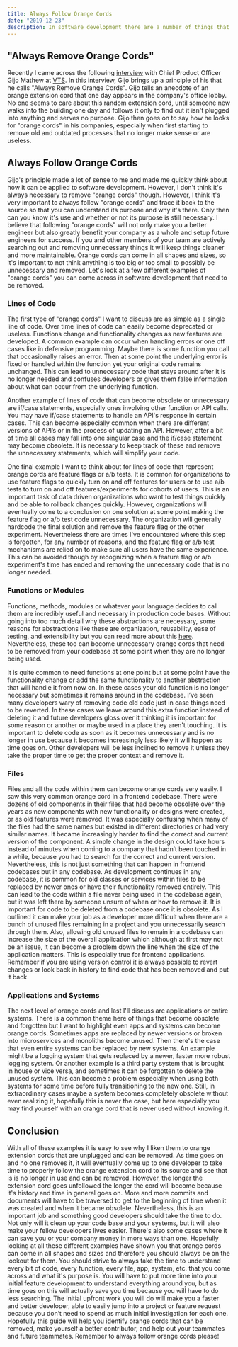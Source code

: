 ```yaml
---
title: Always Follow Orange Cords
date: "2019-12-23"
description: In software development there are a number of things that once had a purpose but after years of refactoring and feature development may no longer serve a purpose. It's important to never accept something as necessary without understanding why it exists and if it's still useful. When you can, take your time to follow and understand every code and system you see so you can become a better developer and help your fellow developers.
---
```


## "Always Remove Orange Cords"

Recently I came across the following [interview](https://www.insightpartners.com/blog/7-questions-with-cpo-gijo-mathew) with Chief Product Officer Gijo Mathew at [VTS](https://www.vts.com/). In this interview, Gijo brings up a principle of his that he calls "Always Remove Orange Cords". Gijo tells an anecdote of an orange extension cord that one day appears in the company's office lobby. No one seems to care about this random extension cord, until someone new walks into the building one day and follows it only to find out it isn't plugged into anything and serves no purpose. Gijo then goes on to say how he looks for "orange cords" in his companies, especially when first starting to remove old and outdated processes that no longer make sense or are useless.

## Always Follow Orange Cords
Gijo's principle made a lot of sense to me and made me quickly think about how it can be applied to software development. However, I don't think it's always necessary to remove "orange cords" though. However, I think it's very important to always follow "orange cords" and trace it back to the source so that you can understand its purpose and why it's there. Only then can you know it's use and whether or not its purpose is still necessary. I believe that following "orange cords" will not only make you a better engineer but also greatly benefit your company as a whole and setup future engineers for success. If you and other members of your team are actively searching out and removing unnecessary things it will keep things cleaner and more maintainable. Orange cords can come in all shapes and sizes, so it's important to not think anything is too big or too small to possibly be unnecessary and removed. Let's look at a few different examples of "orange cords" you can come across in software development that need to be removed.

### Lines of Code
The first type of "orange cords" I want to discuss are as simple as a single line of code. Over time lines of code can easily become deprecated or useless. Functions change and functionality changes as new features are developed. A common example can occur when handling errors or one off cases like in defensive programming. Maybe there is some function you call that occasionally raises an error. Then at some point the underlying error is fixed or handled within the function yet your original code remains unchanged. This can lead to unnecessary code that stays around after it is no longer needed and confuses developers or gives them false information about what can occur from the underlying function.

Another example of lines of code that can become obsolete or unnecessary are if/case statements, especially ones involving other function or API calls. You may have if/case statements to handle an API's response in certain cases. This can become especially common when there are different versions of API’s or in the process of updating an API. However, after a bit of time all cases may fall into one singular case and the if/case statement may become obsolete. It is necessary to keep track of these and remove the unnecessary statements, which will simplify your code.

One final example I want to think about for lines of code that represent orange cords are feature flags or a/b tests. It is common for organizations to use feature flags to quickly turn on and off features for users or to use a/b tests to turn on and off features/experiments for cohorts of users. This is an important task of data driven organizations who want to test things quickly and be able to rollback changes quickly. However, organizations will eventually come to a conclusion on one solution at some point making the feature flag or a/b test code unnecessary. The organization will generally hardcode the final solution and remove the feature flag or the other experiment. Nevertheless there are times I've encountered where this step is forgotten, for any number of reasons, and the feature flag or a/b test mechanisms are relied on to make sure all users have the same experience. This can be avoided though by recognizing when a feature flag or a/b experiment's time has ended and removing the unnecessary code that is no longer needed.

### Functions or Modules
Functions, methods, modules or whatever your language decides to call them are incredibly useful and necessary in production code bases. Without going into too much detail why these abstractions are necessary, some reasons for abstractions like these are organization, reusability, ease of testing, and extensibility but you can read more about this [here](https://www.learncpp.com/cpp-tutorial/why-functions-are-useful-and-how-to-use-them-effectively/). Nevertheless, these too can become unnecessary orange cords that need to be removed from your codebase at some point when they are no longer being used.

It is quite common to need functions at one point but at some point have the functionality change or add the same functionality to another abstraction that will handle it from now on. In these cases your old function is no longer necessary but sometimes it remains around in the codebase. I’ve seen many developers wary of removing code old code just in case things need to be reverted. In these cases we leave around this extra function instead of deleting it and future developers gloss over it thinking it is important for some reason or another or maybe used in a place they aren't touching. It is important to delete code as soon as it becomes unnecessary and is no longer in use because it becomes increasingly less likely it will happen as time goes on. Other developers will be less inclined to remove it unless they take the proper time to get the proper context and remove it.

### Files
Files and all the code within them can become orange cords very easily. I saw this very common orange cord in a frontend codebase. There were dozens of old components in their files that had become obsolete over the years as new components with new functionality or designs were created, or as old features were removed. It was especially confusing when many of the files had the same names but existed in different directories or had very similar names. It became increasingly harder to find the correct and current version of the component. A simple change in the design could take hours instead of minutes when coming to a company that hadn’t been touched in a while, because you had to search for the correct and current version. Nevertheless, this is not just something that can happen in frontend codebases but in any codebase. As development continues in any codebase, it is common for old classes or services within files to be replaced by newer ones or have their functionality removed entirely. This can lead to the code within a file never being used in the codebase again, but it was left there by someone unsure of when or how to remove it. It is important for code to be deleted from a codebase once it is obsolete. As I outlined it can make your job as a developer more difficult when there are a bunch of unused files remaining in a project and you unnecessarily search through them. Also, allowing old unused files to remain in a codebase can increase the size of the overall application which although at first may not be an issue, it can become a problem down the line when the size of the application matters. This is especially true for frontend applications. Remember if you are using version control it is always possible to revert changes or look back in history to find code that has been removed and put it back.

### Applications and Systems
The next level of orange cords and last I'll discuss are applications or entire systems. There is a common theme here of things that become obsolete and forgotten but I want to highlight even apps and systems can become orange cords. Sometimes apps are replaced by newer versions or broken into microservices and monoliths become unused. Then there's the case that even entire systems can be replaced by new systems. An example might be a logging system that gets replaced by a newer, faster more robust logging system. Or another example is a third party system that is brought in house or vice versa, and sometimes it can be forgotten to delete the unused system. This can become a problem especially when using both systems for some time before fully transitioning to the new one. Still, in extraordinary cases maybe a system becomes completely obsolete without even realizing it, hopefully this is never the case, but here especially you may find yourself with an orange cord that is never used without knowing it.

## Conclusion
With all of these examples it is easy to see why I liken them to orange extension cords that are unplugged and can be removed. As time goes on and no one removes it, it will eventually come up to one developer to take time to properly follow the orange extension cord to its source and see that is is no longer in use and can be removed. However, the longer the extension cord goes unfollowed the longer the cord will become because it's history and time in general goes on. More and more commits and documents will have to be traversed to get to the beginning of time when it was created and when it became obsolete. Nevertheless, this is an important job and something good developers should take the time to do. Not only will it clean up your code base and your systems, but it will also make your fellow developers lives easier. There's also some cases where it can save you or your company money in more ways than one. Hopefully looking at all these different examples have shown you that orange cords can come in all shapes and sizes and therefore you should always be on the lookout for them. You should strive to always take the time to understand every bit of code, every function, every file, app, system, etc. that you come across and what it's purpose is. You will have to put more time into your initial feature development to understand everything around you, but as time goes on this will actually save you time because you will have to do less searching. The initial upfront work you will do will make you a faster and better developer, able to easily jump into a project or feature request because you don’t need to spend as much initial investigation for each one. Hopefully this guide will help you identify orange cords that can be removed, make yourself a better contributor, and help out your teammates and future teammates. Remember to always follow orange cords please!
